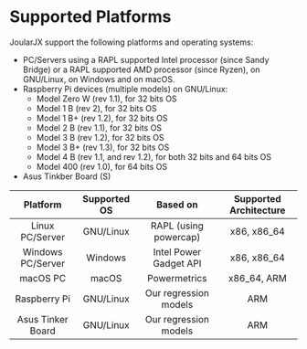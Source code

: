 # Supported Platforms

JoularJX support the following platforms and operating systems:

- PC/Servers using a RAPL supported Intel processor (since Sandy Bridge) or a RAPL supported AMD processor (since Ryzen), on GNU/Linux, on Windows and on macOS.
- Raspberry Pi devices (multiple models) on GNU/Linux:
  - Model Zero W (rev 1.1), for 32 bits OS
  - Model 1 B (rev 2), for 32 bits OS
  - Model 1 B+ (rev 1.2), for 32 bits OS
  - Model 2 B (rev 1.1), for 32 bits OS
  - Model 3 B (rev 1.2), for 32 bits OS
  - Model 3 B+ (rev 1.3), for 32 bits OS
  - Model 4 B (rev 1.1, and rev 1.2), for both 32 bits and 64 bits OS
  - Model 400 (rev 1.0), for 64 bits OS
- Asus Tinkber Board (S)

| Platform | Supported OS | Based on | Supported Architecture |
|:--------------:|:---------------------:|:-----------------------------:|:-----------------------------:|
|     Linux PC/Server    |        GNU/Linux        |             RAPL (using powercap)            |             x86, x86_64            |
|     Windows PC/Server    |        Windows        |             Intel Power Gadget API            |             x86, x86_64            |
|     macOS PC    |        macOS        |             Powermetrics            |             x86_64, ARM            |
|        Raspberry Pi       |        GNU/Linux       |             Our regression models             |             ARM            |
|        Asus Tinker Board       |        GNU/Linux       |             Our regression models             |             ARM            |